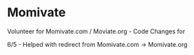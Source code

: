 # Momivate
Volunteer for Momivate.com / Moviate.org - Code Changes for

6/5 - Helped with redirect from Momivate.com -> Momivate.org 

